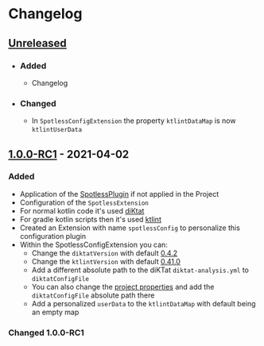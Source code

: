 # Changelog

## [Unreleased](#unreleased)
 - ### Added
   - Changelog
 
 - ### Changed
   - In `SpotlessConfigExtension` the property `ktlintDataMap` is now `ktlintUserData`


## [1.0.0-RC1](#100-rc1---2021-04-02) - 2021-04-02
### Added
 - Application of the [SpotlessPlugin](https://github.com/diffplug/spotless/tree/main/plugin-gradle) if not applied in the Project
 - Configuration of the `SpotlessExtension`
 - For normal kotlin code it's used [diKtat](https://github.com/cqfn/diKTat)
 - For gradle kotlin scripts then it's used [ktlint](https://github.com/pinterest/ktlint)
 - Created an Extension with name `spotlessConfig` to personalize this configuration plugin
 - Within the SpotlessConfigExtension you can:
   - Change the `diktatVersion` with default [0.4.2](https://github.com/cqfn/diKTat/releases/tag/v0.4.2)
   - Change the `ktlintVersion` with default [0.41.0](https://github.com/pinterest/ktlint/releases/tag/0.41.0)
   - Add a different absolute path to the diKTat `diktat-analysis.yml` to `diktatConfigFile`
   - You can also change the [project properties](https://docs.gradle.org/current/dsl/org.gradle.api.Project.html#org.gradle.api.Project.properties) and add the `diktatConfigFile` absolute path there
   - Add a personalized `userData` to the `ktlintDataMap` with default being an empty map

### Changed 1.0.0-RC1
